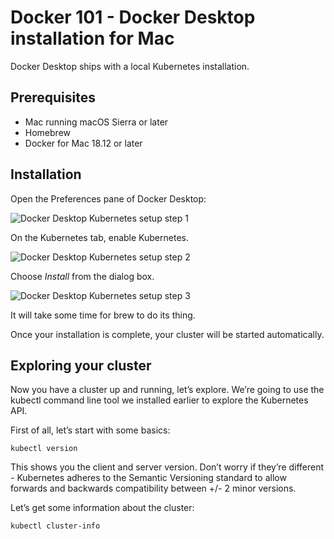 # Docker 101 - Docker Desktop installation for Mac

Docker Desktop ships with a local Kubernetes installation.

## Prerequisites

- Mac running macOS Sierra or later
- Homebrew
- Docker for Mac 18.12 or later

## Installation

Open the Preferences pane of Docker Desktop:

![Docker Desktop Kubernetes setup step 1](img/dd_k8s_setup1.png)

On the Kubernetes tab, enable Kubernetes.

![Docker Desktop Kubernetes setup step 2](img/dd_k8s_setup2.png)

Choose _Install_ from the dialog box.

![Docker Desktop Kubernetes setup step 3](img/dd_k8s_setup3.png)

It will take some time for brew to do its thing.

Once your installation is complete, your cluster will be started automatically.

## Exploring your cluster

Now you have a cluster up and running, let’s explore. We’re going to use the kubectl command line tool we installed earlier to explore the Kubernetes API.

First of all, let’s start with some basics:

	kubectl version

This shows you the client and server version. Don’t worry if they’re different - Kubernetes adheres to the Semantic Versioning standard to allow forwards and backwards compatibility between +/- 2 minor versions.

Let’s get some information about the cluster:

	kubectl cluster-info
